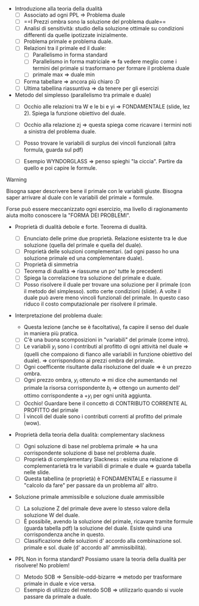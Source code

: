 
* Introduzione alla teoria della dualità
	* [ ] Associato ad ogni PPL => Problema duale
	* [ ] ==I Prezzi ombra sono la soluzione del problema duale==
	* [ ] Analisi di sensitività: studio della soluzione ottimale su condizioni differenti da quelle ipotizzate inizialmente.
	* [ ] Problema primale e problema duale.
	* [ ] Relazioni tra il primale ed il duale: 
		* [ ] Parallelismo in forma standard
		* [ ] Parallelismo in forma matriciale => fa vedere meglio come i termini del primale si trasformano per formare il problema duale
		* [ ] primale max => duale min 
	* [ ] Forma tabellare => ancora più chiaro :D
	* [ ] Ultima tabellina riassuntiva => da tenere per gli esercizi 

* Metodo del simplesso (parallelismo tra primale e duale)
	* [ ] Occhio alle relazioni tra W e le bi e yi => FONDAMENTALE (slide, lez 2). Spiega la funzione obiettivo del duale.
	* [ ] Occhio alla relazione zj => questa spiega come ricavare i termini noti a sinistra del problema duale.
	* [ ] Posso trovare le variabili di surplus dei vincoli funzionali (altra formula, guarda sul pdf)
	* [ ] Esempio WYNDORGLASS => penso spieghi "la ciccia". Partire da quello e poi capire le formule.


> [!Warning] 
> Bisogna saper descrivere bene il primale con le variabili giuste.
> Bisogna saper arrivare al duale con le variabili del primale + formule.
> 
> Forse può essere meccanizzato ogni esercizio, ma livello di ragionamento aiuta molto conoscere la "FORMA DEI PROBLEMI".

* Proprietà di dualità debole e forte. Teorema di dualità.
	* [ ] Enunciato delle prime due proprietà. Relazione esistente tra le due soluzione (quella del primale e quella del duale).
	* [ ] Proprietà delle soluzioni complementari. (ad ogni passo ho una soluzione primale ed una complementare duale).
	* [ ] Proprietà di simmetria
	* [ ] Teorema di dualità => riassume un po' tutte le precedenti
	* [ ] Spiega la correlazione tra soluzione del primale e duale.
	* [ ] Posso risolvere il duale per trovare una soluzione per il primale (con il metodo del simplesso). sotto certe condizioni (slide). A volte il duale può avere meno vincoli funzionali del primale. In questo caso riduco il costo computazionale per risolvere il primale.

* Interpretazione del problema duale:
	* Questa lezione (anche se è facoltativa), fa capire il senso del duale in maniera più pratica.

	- [ ] C'è una buona scomposizioni in "variabili" del primale (come intro).
	- [ ] Le variabili $y_i$ sono i contributi al profitto di ogni attività nel duale => (quelli che compaiono di fianco alle variabili in funzione obiettivo del duale). => corrispondono ai prezzi ombra del primale.
	- [ ] Ogni coefficente risultante dalla risoluzione del duale => è un prezzo ombra.
	- [ ] Ogni prezzo ombra, $y_i$ ottenuto => mi dice che aumentando nel primale la risorsa corrispondente $b_i$ => ottengo un aumento dell' ottimo corrispondente a $+y_i$ per ogni unità aggiunta.
	- [ ] Occhio! Guardare bene il concetto di CONTRIBUTO CORRENTE AL PROFITTO del primale
	- [ ] Ì vincoli del duale sono i contributi correnti al profitto del primale (wow).

* Proprietà della teoria della dualità: complementary slackness
	* [ ] Ogni soluzione di base nel problema primale => ha una corrispondente soluzione di base nel problema duale.
	* [ ] Proprietà di complementary Slackness : esiste una relazione di complementarietà tra le variabili di primale e duale => guarda tabella nelle slide.
	* [ ] Questa tabellina (e proprietà) è FONDAMENTALE e riassume il "calcolo da fare" per passare da un problema all' altro.

* Soluzione primale ammissibile e soluzione duale ammissibile
	* [ ] La soluzione Z del primale deve avere lo stesso valore della soluzione W del duale.
	* [ ] È possibile, avendo la soluzione del primale, ricavare tramite formule (guarda tabella pdf) la soluzione del duale. Esiste quindi una corrispondenza anche in questo.
	* [ ] Classificazione delle soluzioni d' accordo alla combinazione sol. primale e sol. duale (d' accordo all' ammissibilità).

* PPL Non in forma standard? Possiamo usare la teoria della dualità per risolvere! No problem!
	- [ ] Metodo SOB => Sensible-odd-bizarre => metodo per trasformare primale in duale e vice versa.
	- [ ] Esempio di utilizzo del metodo SOB => utilizzarlo quando si vuole passare da primale a duale.
